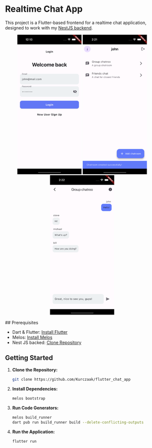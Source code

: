# Realtime Chat App

This project is a Flutter-based frontend for a realtime chat application, designed to work with my [NestJS backend](https://github.com/Kurczaak/chat-app).

<p align="center">
  <img src="./readme_assets/login.png" width="210" height="455">
  <img src="./readme_assets/home.png" width="210" height="455">
  <img src="./readme_assets/chat.png" width="210" height="455">
</p>
## Prerequisites

- Dart & Flutter: [Install Flutter](https://flutter.dev/docs/get-started/install)
- Melos: [Install Melos](https://pub.dev/packages/melos)
- Nest JS backed: [Clone Repository](https://github.com/Kurczaak/chat-app)

## Getting Started

1. **Clone the Repository:**
    ```sh
    git clone https://github.com/Kurczaak/flutter_chat_app
    ```

2. **Install Dependencies:**
    ```sh
    melos bootstrap
    ```

3. **Run Code Generators:**
    ```sh
    melos build_runner
    dart pub run build_runner build --delete-conflicting-outputs
    ```

4. **Run the Application:**
    ```sh
    flutter run
    ```



